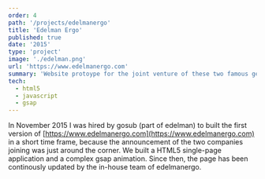 ```yaml
---
order: 4
path: '/projects/edelmanergo'
title: 'Edelman Ergo'
published: true
date: '2015'
type: 'project'
image: './edelman.png'
url: 'https://www.edelmanergo.com'
summary: 'Website protoype for the joint venture of these two famous german online agencies.'
tech:
  - html5
  - javascript
  - gsap
---
```


In November 2015 I was hired by gosub (part of edelman) to built the first version of [https://www.edelmanergo.com](https://www.edelmanergo.com) in a short time frame, because the announcement of the two companies joining was just around the corner. We built a HTML5 single-page application and a complex gsap animation. Since then, the page has been continously updated by the in-house team of edelmanergo.
